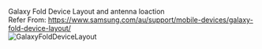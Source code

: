
Galaxy Fold Device Layout and antenna loaction<br>
Refer From: https://www.samsung.com/au/support/mobile-devices/galaxy-fold-device-layout/<br>
![GalaxyFoldDeviceLayout](https://user-images.githubusercontent.com/54308434/125134657-555ce180-e0cd-11eb-9bb7-e44cf095fac2.PNG)
